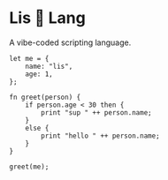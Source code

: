 # Lis 🦊 Lang

A vibe-coded scripting language.

```lis
let me = {
    name: "lis",
    age: 1,
};

fn greet(person) {
    if person.age < 30 then {
        print "sup " ++ person.name;
    }
    else {
        print "hello " ++ person.name;
    }
}

greet(me);
```
